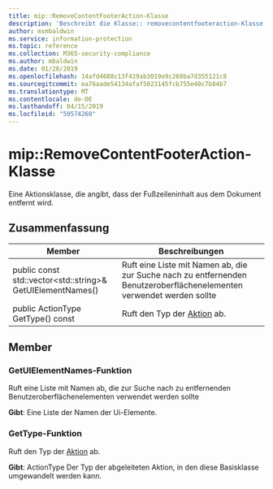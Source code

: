 ```yaml
---
title: mip::RemoveContentFooterAction-Klasse
description: 'Beschreibt die Klasse:: removecontentfooteraction-Klasse von der Microsoft Information Protection (MIP) SDK.'
author: msmbaldwin
ms.service: information-protection
ms.topic: reference
ms.collection: M365-security-compliance
ms.author: mbaldwin
ms.date: 01/28/2019
ms.openlocfilehash: 14afd4688c13f419ab3019e9c268ba7d355121c8
ms.sourcegitcommit: ea76aade54134afaf5023145fcb755e40c7b84b7
ms.translationtype: MT
ms.contentlocale: de-DE
ms.lasthandoff: 04/15/2019
ms.locfileid: "59574260"
---
```

# <a name="class-mipremovecontentfooteraction"></a>mip::RemoveContentFooterAction-Klasse 
Eine Aktionsklasse, die angibt, dass der Fußzeileninhalt aus dem Dokument entfernt wird.
  
## <a name="summary"></a>Zusammenfassung
 Member                        | Beschreibungen                                
--------------------------------|---------------------------------------------
public const std::vector\<std::string\>& GetUIElementNames()  |  Ruft eine Liste mit Namen ab, die zur Suche nach zu entfernenden Benutzeroberflächenelementen verwendet werden sollte
public ActionType GetType() const  |  Ruft den Typ der [Aktion](class_mip_action.md) ab.

## <a name="members"></a>Member
  
### <a name="getuielementnames-function"></a>GetUIElementNames-Funktion
Ruft eine Liste mit Namen ab, die zur Suche nach zu entfernenden Benutzeroberflächenelementen verwendet werden sollte

  
**Gibt**: Eine Liste der Namen der Ui-Elemente.

### <a name="gettype-function"></a>GetType-Funktion    
Ruft den Typ der [Aktion](class_mip_action.md) ab.  

**Gibt**: ActionType Der Typ der abgeleiteten Aktion, in den diese Basisklasse umgewandelt werden kann.